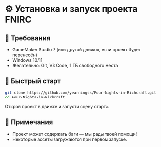 # ⚙ Установка и запуск проекта FNIRC

## 📁 Требования

- GameMaker Studio 2 (или другой движок, если проект будет перенесён)
- Windows 10/11
- Желательно: Git, VS Code, 1 ГБ свободного места

## 🚀 Быстрый старт

```bash
git clone https://github.com/yearningss/Four-Nights-in-Richcraft.git
cd Four-Nights-in-Richcraft
```

Открой проект в движке и запусти сцену старта.

## 🧪 Примечания

- Проект может содержать баги — мы рады твоей помощи!
- Некоторые ассеты загружаются при первом запуске.